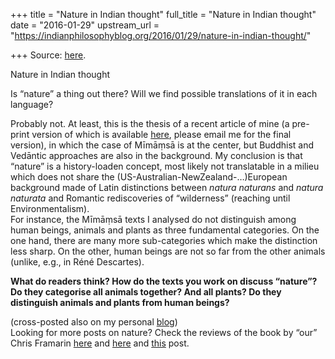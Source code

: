 +++
title = "Nature in Indian thought"
full_title = "Nature in Indian thought"
date = "2016-01-29"
upstream_url = "https://indianphilosophyblog.org/2016/01/29/nature-in-indian-thought/"

+++
Source: [here](https://indianphilosophyblog.org/2016/01/29/nature-in-indian-thought/).

Nature in Indian thought

Is “nature” a thing out there? Will we find possible translations of it
in each language?  

Probably not. At least, this is the thesis of a recent article of mine
(a pre-print version of which is available
[here](https://www.academia.edu/8544445/Systematizing_an_absent_category_discourses_on_nature_in_Pr%C4%81bh%C4%81kara_M%C4%ABm%C4%81%E1%B9%83s%C4%81),
please email me for the final version), in which the case of Mīmāṃsā is
at the center, but Buddhist and Vedāntic approaches are also in the
background. My conclusion is that “nature” is a history-loaden concept,
most likely not translatable in a milieu which does not share the
(US-Australian-NewZealand-…)European background made of Latin
distinctions between *natura naturans* and *natura naturata* and
Romantic rediscoveries of “wilderness” (reaching until
Environmentalism).  
For instance, the Mīmāṃsā texts I analysed do not distinguish among
human beings, animals and plants as three fundamental categories. On the
one hand, there are many more sub-categories which make the distinction
less sharp. On the other, human beings are not so far from the other
animals (unlike, e.g., in Réné Descartes).

**What do readers think? How do the texts you work on discuss “nature”?
Do they categorise all animals together? And all plants? Do they
distinguish animals and plants from human beings?**

  
(cross-posted also on my personal [blog](http://elisafreschi.com))  
Looking for more posts on nature? Check the reviews of the book by “our”
Chris Framarin
[here](http://indianphilosophyblog.org/2015/08/08/book-review-of-hinduism-and-environmental-ethics-by-christopher-g-framarin-reviewed-by-stephen-harris/)
and
[here](http://indianphilosophyblog.org/2015/10/27/book-review-of-hinduism-and-environmental-ethics-by-christopher-g-framarin-reviewed-by-elisa-freschi/)
and
[this](http://indianphilosophyblog.org/2014/04/21/book-notice-asian-perspectives-on-animal-ethics-rethinking-the-non-human/)
post.
